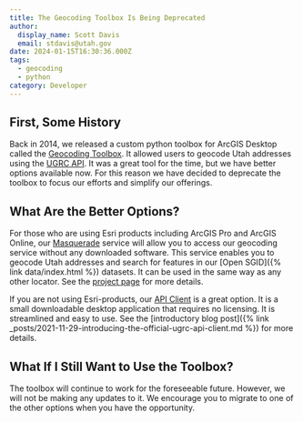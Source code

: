 ```yaml
---
title: The Geocoding Toolbox Is Being Deprecated
author:
  display_name: Scott Davis
  email: stdavis@utah.gov
date: 2024-01-15T16:30:36.000Z
tags:
  - geocoding
  - python
category: Developer
---
```


## First, Some History

Back in 2014, we released a custom python toolbox for ArcGIS Desktop called the [Geocoding Toolbox](https://github.com/agrc/geocoding-toolbox). It allowed users to geocode Utah addresses using the [UGRC API](https://api.mapserv.utah.gov/#geocoding). It was a great tool for the time, but we have better options available now. For this reason we have decided to deprecate the toolbox to focus our efforts and simplify our offerings.

## What Are the Better Options?

For those who are using Esri products including ArcGIS Pro and ArcGIS Online, our [Masquerade](https://github.com/agrc/masquerade) service will allow you to access our geocoding service without any downloaded software. This service enables you to geocode Utah addresses and search for features in our [Open SGID]({% link data/index.html %}) datasets. It can be used in the same way as any other locator. See the [project page](https://github.com/agrc/masquerade?tab=readme-ov-file#masquerade) for more details.

If you are not using Esri-products, our [API Client](https://github.com/agrc/api-client) is a great option. It is a small downloadable desktop application that requires no licensing. It is streamlined and easy to use. See the [introductory blog post]({% link _posts/2021-11-29-introducing-the-official-ugrc-api-client.md %}) for more details.

## What If I Still Want to Use the Toolbox?

The toolbox will continue to work for the foreseeable future. However, we will not be making any updates to it. We encourage you to migrate to one of the other options when you have the opportunity.
